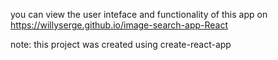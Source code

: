 you can view the user inteface and functionality of this app on                                                                                
https://willyserge.github.io/image-search-app-React


note:
this project was created using create-react-app
